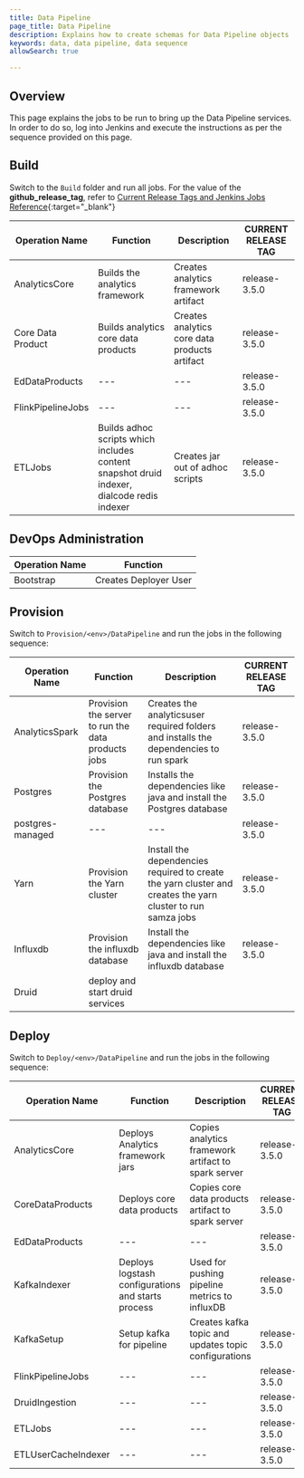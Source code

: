 ```yaml
---
title: Data Pipeline
page_title: Data Pipeline
description: Explains how to create schemas for Data Pipeline objects
keywords: data, data pipeline, data sequence 
allowSearch: true

---
```


## Overview

This page explains the jobs to be run to bring up the Data Pipeline services. In order to do so, log into Jenkins and execute the instructions as per the sequence provided on this page.

## Build

Switch to the `Build` folder and run all jobs. For the value of the **github_release_tag**, refer to [Current Release Tags and Jenkins Jobs Reference](developer-docs/server-installation/current_release_tags_n_jenkins_jobs){:target="_blank"}


| Operation Name | Function  |Description | CURRENT RELEASE TAG |
| -------------- | --------- |------------|---------------------|
| AnalyticsCore  | Builds the analytics framework|Creates analytics framework artifact|release-3.5.0
| Core Data Product| Builds analytics core data products| Creates analytics core data products artifact| release-3.5.0
|EdDataProducts| ---|---| release-3.5.0|
|FlinkPipelineJobs| ---|---| release-3.5.0|
|ETLJobs | Builds adhoc scripts which includes content snapshot druid indexer, dialcode redis indexer| Creates jar out of adhoc scripts| release-3.5.0|


## DevOps Administration

| Operation Name | Function              |
| -------------- | --------------------- |
| Bootstrap      | Creates Deployer User |

## Provision

Switch to `Provision/<env>/DataPipeline` and run the jobs in the following sequence: 


| Operation Name | Function              | Description| CURRENT RELEASE TAG|	
| -------------- | --------------------- |-------------|------------------|
| AnalyticsSpark | Provision the server to run the data products jobs| Creates the analyticsuser required folders and installs the dependencies to run spark| release-3.5.0
| Postgres       | Provision the Postgres database| Installs the dependencies like java and install the Postgres database| release-3.5.0
| postgres-managed          | --- | ---| release-3.5.0|
| Yarn           | Provision the Yarn cluster | Install the dependencies required to create the yarn cluster and creates the yarn cluster to run samza jobs| release-3.5.0
| Influxdb       | Provision the influxdb database| Install the dependencies like java and install the influxdb database| release-3.5.0
| Druid          | deploy and start druid services


## Deploy

Switch to `Deploy/<env>/DataPipeline` and run the jobs in the following sequence:


| Operation Name | Function              | Description | CURRENT RELEASE TAG|
| -------------- | --------------------- |-------------- |------------------|
| AnalyticsCore | Deploys Analytics framework jars |Copies analytics framework artifact to spark server| release-3.5.0|
| CoreDataProducts | Deploys core data products  |Copies core data products artifact to spark server| release-3.5.0|
| EdDataProducts | ---  |---| release-3.5.0|
| KafkaIndexer | Deploys logstash configurations and starts process  |Used for pushing pipeline metrics to influxDB| release-3.5.0|
| KafkaSetup | Setup kafka for pipeline  |Creates kafka topic and updates topic configurations| release-3.5.0|
| FlinkPipelineJobs | --- | --- | release-3.5.0 |
| DruidIngestion | --- | --- | release-3.5.0 |
| ETLJobs | --- | --- | release-3.5.0 |
| ETLUserCacheIndexer | ---  |---| release-3.5.0|




